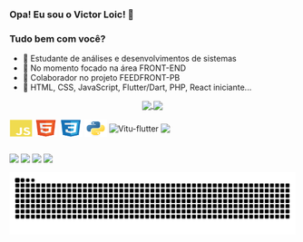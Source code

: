 ### Opa! Eu sou o Victor Loic! 👋
### Tudo bem com você?


- 🔭 Estudante de análises e desenvolvimentos de sistemas
- 🌱 No momento focado na área FRONT-END
- 👯 Colaborador no projeto FEEDFRONT-PB
- 💬 HTML, CSS, JavaScript, Flutter/Dart, PHP, React iniciante...

<div align="center">
<a href="https://github.com/Vitu26/github-readme-stats">
  <img height=200 align="center" src="https://github-readme-stats.vercel.app/api?username=anuraghazra" />
</a>
<a href="https://github.com/Vitu/convoychat">
  <img height=200 align="center" src="https://github-readme-stats.vercel.app/api/top-langs?username=Vitu26&layout=compact&langs_count=8&card_width=320" />
</a>
</div>
<div style="display: inline_block"><br>
  <img align="center" alt="Vitu-Js" height="30" width="40" src="https://raw.githubusercontent.com/devicons/devicon/master/icons/javascript/javascript-plain.svg">
 
  
  <img align="center" alt="Vitu-HTML" height="30" width="40" src="https://raw.githubusercontent.com/devicons/devicon/master/icons/html5/html5-original.svg">
  <img align="center" alt="Vitu-CSS" height="30" width="40" src="https://raw.githubusercontent.com/devicons/devicon/master/icons/css3/css3-original.svg">
  <img align="center" alt="Vitu-Python" height="30" width="40" src="https://raw.githubusercontent.com/devicons/devicon/master/icons/python/python-original.svg">
  <img align="center" alt="Vitu-flutter" height="30" width="40" src="https://cdn.jsdelivr.net/gh/devicons/devicon/icons/flutter/flutter-plain.svg">
  <img align= "center" alt-"Vitu-PHP" height="30" widht="40" src="https://cdn.jsdelivr.net/gh/devicons/devicon/icons/php/php-original.svg">
  
</div>

 ##
 
<div> 
  <a href="https://www.youtube.com/channel/UCYRst8KtGpZouO4cwdIuf9w" target="_blank"><img src="https://img.shields.io/badge/YouTube-FF0000?style=for-the-badge&logo=youtube&logoColor=white" target="_blank"></a>
  <a href="https://www.instagram.com/gatogordovl/" target="_blank"><img src="https://img.shields.io/badge/-Instagram-%23E4405F?style=for-the-badge&logo=instagram&logoColor=white" target="_blank"></a>
  <a href = "mailto:loic.lemos@gmail.com"><img src="https://img.shields.io/badge/-Gmail-%23333?style=for-the-badge&logo=gmail&logoColor=white" target="_blank"></a>
  <a href="https://www.linkedin.com/in/victor-loic-lemos-05860572/" target="_blank"><img src="https://img.shields.io/badge/-LinkedIn-%230077B5?style=for-the-badge&logo=linkedin&logoColor=white" target="_blank"></a> 
 
  ![Snake animation](https://github.com/Vitu26/Vitu26/blob/output/github-contribution-grid-snake.svg)
 
</div>
